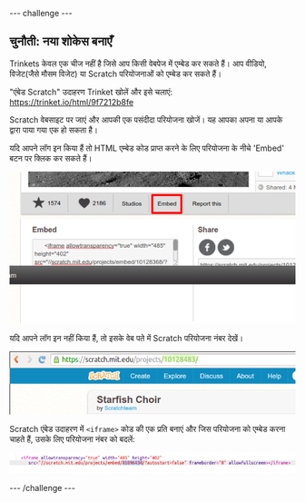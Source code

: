 \--- challenge \---

## चुनौती: नया शोकेस बनाएँ

Trinkets केवल एक चीज नहीं है जिसे आप किसी वेबपेज में एम्बेड कर सकते हैं। आप वीडियो, विजेट(जैसे मौसम विजेट) या Scratch परियोजनाओं को एम्बेड कर सकते हैं।

"एंबेड Scratch" उदाहरण Trinket खोलें और इसे चलाएं: <https://trinket.io/html/9f7212b8fe>

Scratch वेबसाइट पर जाएं और आपकी एक पसंदीदा परियोजना खोजें। यह आपका अपना या आपके द्वारा पाया गया एक हो सकता है।

यदि आपने लॉग इन किया हैं तो HTML एम्बेड कोड प्राप्त करने के लिए परियोजना के नीचे 'Embed' बटन पर क्लिक कर सकते हैं।

![screenshot](images/scratch-embed.png)

यदि आपने लॉग इन नहीं किया हैं, तो इसके वेब पते में Scratch परियोजना नंबर देखें।

![screenshot](images/scratch-project-number.png)

Scratch एंबेड उदाहरण में `<iframe>` कोड की एक प्रति बनाएं और जिस परियोजना को एम्बेड करना चाहते हैं, उसके लिए परियोजना नंबर को बदलें:

![screenshot](images/scratch-iframe.png)

\--- /challenge \---